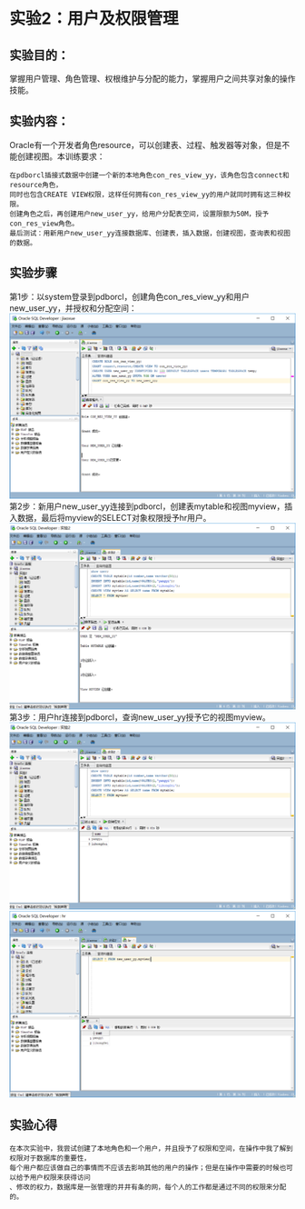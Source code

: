 # 实验2：用户及权限管理
## 实验目的：

掌握用户管理、角色管理、权根维护与分配的能力，掌握用户之间共享对象的操作技能。
## 实验内容：

Oracle有一个开发者角色resource，可以创建表、过程、触发器等对象，但是不能创建视图。本训练要求：

    在pdborcl插接式数据中创建一个新的本地角色con_res_view_yy，该角色包含connect和resource角色，
    同时也包含CREATE VIEW权限，这样任何拥有con_res_view_yy的用户就同时拥有这三种权限。
    创建角色之后，再创建用户new_user_yy，给用户分配表空间，设置限额为50M，授予con_res_view角色。
    最后测试：用新用户new_user_yy连接数据库、创建表，插入数据，创建视图，查询表和视图的数据。
## 实验步骤   
第1步：以system登录到pdborcl，创建角色con_res_view_yy和用户new_user_yy，并授权和分配空间：<br>
![Image text](1.png)
第2步：新用户new_user_yy连接到pdborcl，创建表mytable和视图myview，插入数据，最后将myview的SELECT对象权限授予hr用户。<br>
![Image text](2.png)
第3步：用户hr连接到pdborcl，查询new_user_yy授予它的视图myview。<br>
![Image text](3.png)
![Image text](4.png)
## 实验心得
    在本次实验中，我尝试创建了本地角色和一个用户，并且授予了权限和空间，在操作中我了解到权限对于数据库的重要性，
    每个用户都应该做自己的事情而不应该去影响其他的用户的操作；但是在操作中需要的时候也可以给予用户权限来获得访问
    、修改的权力，数据库是一张管理的井井有条的网，每个人的工作都是通过不同的权限来分配的。
